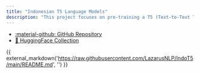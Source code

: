 ```yaml
---
title: "Indonesian T5 Language Models"
description: "This project focuses on pre-training a T5 (Text-to-Text Transfer Transformer) model specifically for the Indonesian language, using nanoT5 as its training framework. Our aim is to provide fully open-source, budget-constrained, sequence-to-sequence language models for Indonesia that are on-par with state-of-the-art models!"
---
```


- [:material-github: GitHub Repository](https://github.com/LazarusNLP/IndoT5/)
- [🤗 HuggingFace Collection](https://huggingface.co/collections/LazarusNLP/indonesian-t5-language-models-65c1b9a0f6342b3eb3d6d450)

{{ external_markdown('https://raw.githubusercontent.com/LazarusNLP/IndoT5/main/README.md', '') }}